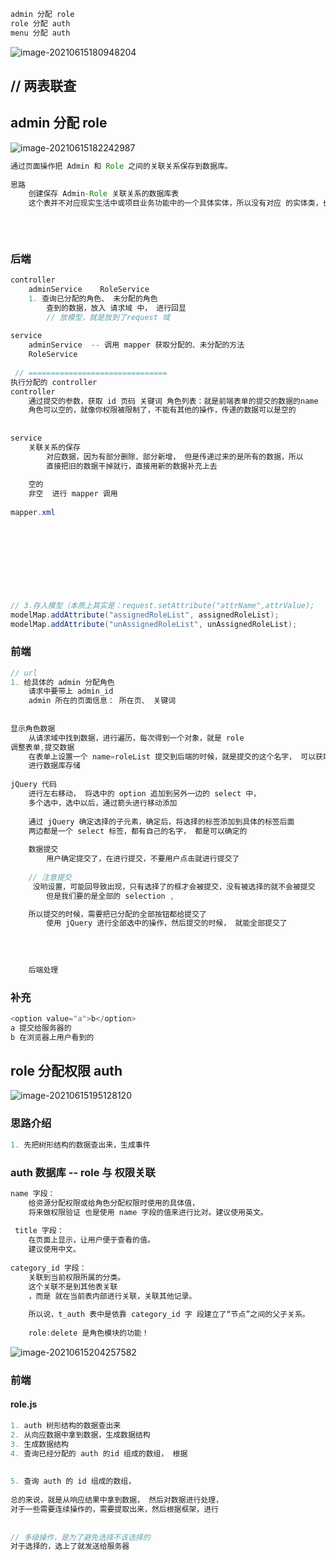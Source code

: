 ```java
admin 分配 role
role 分配 auth
menu 分配 auth    
```



![image-20210615180948204](image-20210615180948204.png)



## // 两表联查

## admin 分配 role

![image-20210615182242987](image-20210615182242987.png)

```java
通过页面操作把 Admin 和 Role 之间的关联关系保存到数据库。
    
思路
    创建保存 Admin-Role 关联关系的数据库表
    这个表并不对应现实生活中或项目业务功能中的一个具体实体，所以没有对应 的实体类，也不通过逆向工程做逆向生成
    
    
    
```

### 后端

```java
controller
    adminService    RoleService
    1. 查询已分配的角色、 未分配的角色
    	查到的数据，放入 请求域 中， 进行回显
    	// 放模型，就是放到了request 域
   
service
    adminService  -- 调用 mapper 获取分配的、未分配的方法
    RoleService
    
 // ===============================
执行分配的 controller
controller
    通过提交的参数，获取 id 页码 关键词 角色列表：就是前端表单的提交的数据的name
    角色可以空的，就像你权限被限制了，不能有其他的操作，传递的数据可以是空的
    
    
service
    关联关系的保存
    	对应数据，因为有部分删除、部分新增， 但是传递过来的是所有的数据，所以
    	直接把旧的数据干掉就行，直接用新的数据补充上去
    	
    空的
    非空  进行 mapper 调用
    
mapper.xml
    
    
    
    
    
    
    
    
    
// 3.存入模型（本质上其实是：request.setAttribute("attrName",attrValue); 
modelMap.addAttribute("assignedRoleList", assignedRoleList); 
modelMap.addAttribute("unAssignedRoleList", unAssignedRoleList);    
```

### 前端

```java
// url
1. 给具体的 admin 分配角色
    请求中要带上 admin_id 
    admin 所在的页面信息： 所在页、 关键词
    
    
显示角色数据
    从请求域中找到数据，进行遍历，每次得到一个对象，就是 role
调整表单,提交数据
    在表单上设置一个 name=roleList 提交到后端的时候，就是提交的这个名字， 可以获取多个值
    进行数据库存储
    
jQuery 代码    
    进行左右移动， 将选中的 option 追加到另外一边的 select 中，
    多个选中，选中以后，通过箭头进行移动添加
    
    通过 jQuery 确定选择的子元素，确定后，将选择的标签添加到具体的标签后面
    两边都是一个 select 标签，都有自己的名字， 都是可以确定的
    
    数据提交
		用户确定提交了，在进行提交，不要用户点击就进行提交了
         
    // 注意提交
     没哟设置，可能回导致出现，只有选择了的框才会被提交，没有被选择的就不会被提交
    	但是我们要的是全部的 selection ,

	所以提交的时候，需要把已分配的全部按钮都给提交了
        使用 jQuery 进行全部选中的操作，然后提交的时候， 就能全部提交了
    
    
    
    
    后端处理
```

### 补充

```java
<option value="a">b</option>
a 提交给服务器的
b 在浏览器上用户看到的    
```

## role 分配权限 auth

![image-20210615195128120](image-20210615195128120.png)

### 思路介绍

```java
1. 先把树形结构的数据查出来，生成事件
```



### auth 数据库 -- role 与 权限关联

```java
name 字段：
    给资源分配权限或给角色分配权限时使用的具体值，
    将来做权限验证 也是使用 name 字段的值来进行比对。建议使用英文。 
    
 title 字段：
    在页面上显示，让用户便于查看的值。
    建议使用中文。
    
category_id 字段：
    关联到当前权限所属的分类。
    这个关联不是到其他表关联
    ，而是 就在当前表内部进行关联，关联其他记录。
    
    所以说，t_auth 表中是依靠 category_id 字 段建立了“节点”之间的父子关系。
    
    role:delete 是角色模块的功能！
```

![image-20210615204257582](image-20210615204257582.png)

### 前端

#### role.js

```java
1. auth 树形结构的数据查出来
2. 从向应数据中拿到数据，生成数据结构
3. 生成数据结构
4. 查询已经分配的 auth 的id 组成的数组， 根据
    
   
5. 查询 auth 的 id 组成的数组，
    
总的来说，就是从响应结果中拿到数据， 然后对数据进行处理，
对于一些需要连续操作的，需要提取出来，然后根据框架，进行
    
    
// 多级操作，是为了避免选择不该选择的
对于选择的，选上了就发送给服务器    
```

